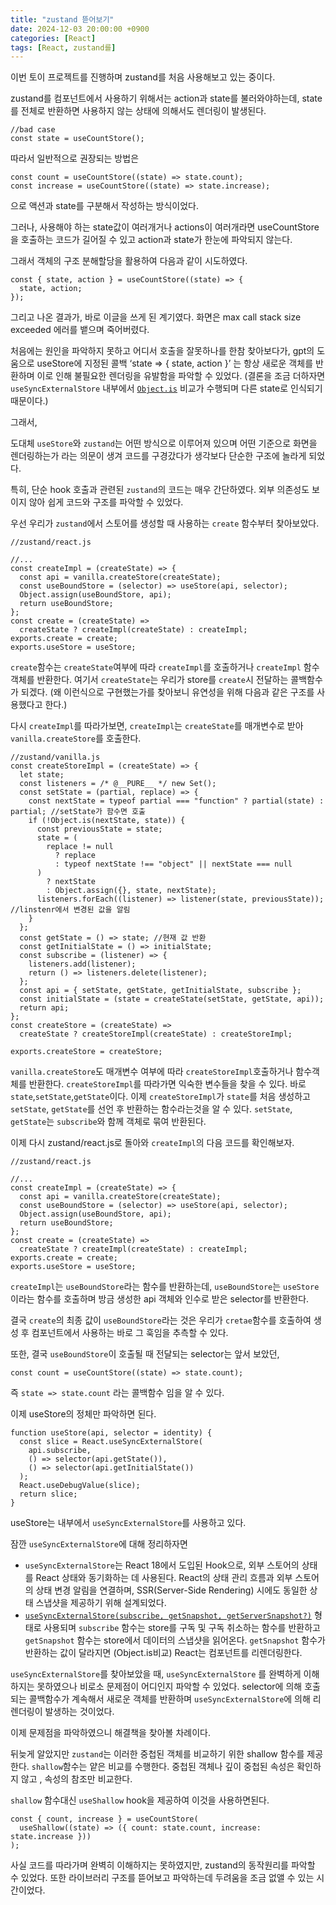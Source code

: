 ```yaml
---
title: "zustand 뜯어보기"
date: 2024-12-03 20:00:00 +0900
categories: [React]
tags: [React, zustand를]
---
```


이번 토이 프로젝트를 진행하며 zustand를 처음 사용해보고 있는 중이다.

zustand를 컴포넌트에서 사용하기 위해서는 action과 state를 불러와야하는데, state를 전체로 반환하면 사용하지 않는 상태에 의해서도 렌더링이 발생된다.

```tsx
//bad case
const state = useCountStore();
```

따라서 일반적으로 권장되는 방법은

```tsx
const count = useCountStore((state) => state.count);
const increase = useCountStore((state) => state.increase);
```

으로 액션과 state를 구분해서 작성하는 방식이었다.

그러나, 사용해야 하는 state값이 여러개거나 actions이 여러개라면 useCountStore을 호출하는 코드가 길어질 수 있고 action과 state가 한눈에 파악되지 않는다.

그래서 객체의 구조 분해할당을 활용하여 다음과 같이 시도하였다.

```tsx
const { state, action } = useCountStore((state) => {
  state, action;
});
```

그리고 나온 결과가, 바로 이글을 쓰게 된 계기였다. 화면은 max call stack size exceeded 에러를 뱉으며 죽어버렸다.

처음에는 원인을 파악하지 못하고 어디서 호출을 잘못하나를 한참 찾아보다가, gpt의 도움으로 useStore에 지정된 콜백 ‘state => { state, action }’ 는 항상 새로운 객체를 반환하며 이로 인해 불필요한 렌더링을 유발함을 파악할 수 있었다. (결론을 조금 더하자면 `useSyncExternalStore` 내부에서 [`Object.is`](http://Object.is) 비교가 수행되며 다른 state로 인식되기 때문이다.)

그래서,

도대체 `useStore`와 `zustand`는 어떤 방식으로 이루어져 있으며 어떤 기준으로 화면을 렌더링하는가 라는 의문이 생겨 코드를 구경갔다가 생각보다 단순한 구조에 놀라게 되었다.

특히, 단순 hook 호출과 관련된 `zustand`의 코드는 매우 간단하였다. 외부 의존성도 보이지 않아 쉽게 코드와 구조를 파악할 수 있었다.

우선 우리가 `zustand`에서 스토어를 생성할 때 사용하는 `create` 함수부터 찾아보았다.

```tsx
//zustand/react.js

//...
const createImpl = (createState) => {
  const api = vanilla.createStore(createState);
  const useBoundStore = (selector) => useStore(api, selector);
  Object.assign(useBoundStore, api);
  return useBoundStore;
};
const create = (createState) =>
  createState ? createImpl(createState) : createImpl;
exports.create = create;
exports.useStore = useStore;
```

`create`함수는 `createState`여부에 따라 `createImpl`를 호출하거나 `createImpl` 함수객체를 반환한다. 여기서 `createState`는 우리가 store를 `create`시 전달하는 콜백함수가 되겠다. (왜 이런식으로 구현했는가를 찾아보니 유연성을 위해 다음과 같은 구조를 사용했다고 한다.)

다시 `createImpl`를 따라가보면, `createImpl`는 `createState`를 매개변수로 받아 `vanilla.createStore`를 호출한다.

```tsx
//zustand/vanilla.js
const createStoreImpl = (createState) => {
  let state;
  const listeners = /* @__PURE__ */ new Set();
  const setState = (partial, replace) => {
    const nextState = typeof partial === "function" ? partial(state) : partial; //setState가 함수면 호출
    if (!Object.is(nextState, state)) {
      const previousState = state;
      state = (
        replace != null
          ? replace
          : typeof nextState !== "object" || nextState === null
      )
        ? nextState
        : Object.assign({}, state, nextState);
      listeners.forEach((listener) => listener(state, previousState)); //linstenr에서 변경된 값을 알림
    }
  };
  const getState = () => state; //현재 값 반환
  const getInitialState = () => initialState;
  const subscribe = (listener) => {
    listeners.add(listener);
    return () => listeners.delete(listener);
  };
  const api = { setState, getState, getInitialState, subscribe };
  const initialState = (state = createState(setState, getState, api));
  return api;
};
const createStore = (createState) =>
  createState ? createStoreImpl(createState) : createStoreImpl;

exports.createStore = createStore;
```

`vanilla.createStore`도 매개변수 여부에 따라 `createStoreImpl`호출하거나 함수객체를 반환한다. `createStoreImpl`를 따라가면 익숙한 변수들을 찾을 수 있다. 바로 `state`,`setState`,`getState`이다. 이제 `createStoreImpl`가 `state`를 처음 생성하고 `setState`, `getState`를 선언 후 반환하는 함수라는것을 알 수 있다. `setState`, `getState`는 `subscribe`와 함께 객체로 묶여 반환된다.

이제 다시 zustand/react.js로 돌아와 `createImpl`의 다음 코드를 확인해보자.

```tsx
//zustand/react.js

//...
const createImpl = (createState) => {
  const api = vanilla.createStore(createState);
  const useBoundStore = (selector) => useStore(api, selector);
  Object.assign(useBoundStore, api);
  return useBoundStore;
};
const create = (createState) =>
  createState ? createImpl(createState) : createImpl;
exports.create = create;
exports.useStore = useStore;
```

`createImpl`는 `useBoundStore`라는 함수를 반환하는데, `useBoundStore`는 `useStore`이라는 함수를 호출하며 방금 생성한 api 객체와 인수로 받은 selector를 반환한다.

결국 `create`의 최종 값이 `useBoundStore`라는 것은 우리가 `cretae`함수를 호출하여 생성 후 컴포넌트에서 사용하는 바로 그 훅임을 추측할 수 있다.

또한, 결국 `useBoundStore`이 호출될 때 전달되는 selector는 앞서 보았던,

```tsx
const count = useCountStore((state) => state.count);
```

즉 `state => state.count` 라는 콜백함수 임을 알 수 있다.

이제 useStore의 정체만 파악하면 된다.

```tsx
function useStore(api, selector = identity) {
  const slice = React.useSyncExternalStore(
    api.subscribe,
    () => selector(api.getState()),
    () => selector(api.getInitialState())
  );
  React.useDebugValue(slice);
  return slice;
}
```

useStore는 내부에서 `useSyncExternalStore`를 사용하고 있다.

잠깐 `useSyncExternalStore`에 대해 정리하자면

- `useSyncExternalStore`는 React 18에서 도입된 Hook으로, 외부 스토어의 상태를 React 상태와 동기화하는 데 사용된다. React의 상태 관리 흐름과 외부 스토어의 상태 변경 알림을 연결하며, SSR(Server-Side Rendering) 시에도 동일한 상태 스냅샷을 제공하기 위해 설계되었다.
- [`useSyncExternalStore(subscribe, getSnapshot, getServerSnapshot?)`](https://ko.react.dev/reference/react/useSyncExternalStore#usesyncexternalstore) 형태로 사용되며 `subscribe` 함수는 store를 구독 및 구독 취소하는 함수를 반환하고 `getSnapshot` 함수는 store에서 데이터의 스냅샷을 읽어온다. `getSnapshot` 함수가 반환하는 값이 달라지면 (Object.is비교) React는 컴포넌트를 리렌더링한다.

`useSyncExternalStore`를 찾아보았을 때, `useSyncExternalStore` 를 완벽하게 이해하지는 못하였으나 비로소 문제점이 어디인지 파악할 수 있었다. selector에 의해 호출되는 콜백함수가 계속해서 새로운 객체를 반환하며 `useSyncExternalStore`에 의해 리렌더링이 발생하는 것이었다.

이제 문제점을 파악하였으니 해결책을 찾아볼 차례이다.

뒤늦게 알았지만 `zustand`는 이러한 중첩된 객체를 비교하기 위한 shallow 함수를 제공한다. `shallow`함수는 얕은 비교를 수행한다. 중첩된 객체나 깊이 중첩된 속성은 확인하지 않고 , 속성의 참조만 비교한다.

`shallow` 함수대신 `useShallow` hook을 제공하여 이것을 사용하면된다.

```tsx
const { count, increase } = useCountStore(
  useShallow((state) => ({ count: state.count, increase: state.increase }))
);
```

사실 코드를 따라가며 완벽히 이해하지는 못하였지만, zustand의 동작원리를 파악할 수 있었다.
또한 라이브러리 구조를 뜯어보고 파악하는데 두려움을 조금 없앨 수 있는 시간이었다.
